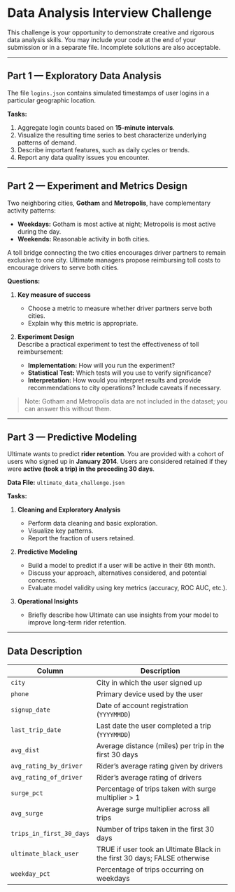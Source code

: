 # Data Analysis Interview Challenge

This challenge is your opportunity to demonstrate creative and rigorous data analysis skills. You may include your code at the end of your submission or in a separate file. Incomplete solutions are also acceptable.

---

## Part 1 — Exploratory Data Analysis

The file `logins.json` contains simulated timestamps of user logins in a particular geographic location.

**Tasks:**
1. Aggregate login counts based on **15-minute intervals**.
2. Visualize the resulting time series to best characterize underlying patterns of demand.
3. Describe important features, such as daily cycles or trends.
4. Report any data quality issues you encounter.

---

## Part 2 — Experiment and Metrics Design

Two neighboring cities, **Gotham** and **Metropolis**, have complementary activity patterns:
- **Weekdays:** Gotham is most active at night; Metropolis is most active during the day.
- **Weekends:** Reasonable activity in both cities.

A toll bridge connecting the two cities encourages driver partners to remain exclusive to one city. Ultimate managers propose reimbursing toll costs to encourage drivers to serve both cities.

**Questions:**

1. **Key measure of success**  
   - Choose a metric to measure whether driver partners serve both cities.  
   - Explain why this metric is appropriate.

2. **Experiment Design**  
   Describe a practical experiment to test the effectiveness of toll reimbursement:
   - **Implementation:** How will you run the experiment?
   - **Statistical Test:** Which tests will you use to verify significance?
   - **Interpretation:** How would you interpret results and provide recommendations to city operations? Include caveats if necessary.

> Note: Gotham and Metropolis data are not included in the dataset; you can answer this without them.

---

## Part 3 — Predictive Modeling

Ultimate wants to predict **rider retention**. You are provided with a cohort of users who signed up in **January 2014**. Users are considered retained if they were **active (took a trip) in the preceding 30 days**.

**Data File:** `ultimate_data_challenge.json`

**Tasks:**

1. **Cleaning and Exploratory Analysis**  
   - Perform data cleaning and basic exploration.  
   - Visualize key patterns.  
   - Report the fraction of users retained.

2. **Predictive Modeling**  
   - Build a model to predict if a user will be active in their 6th month.  
   - Discuss your approach, alternatives considered, and potential concerns.  
   - Evaluate model validity using key metrics (accuracy, ROC AUC, etc.).

3. **Operational Insights**  
   - Briefly describe how Ultimate can use insights from your model to improve long-term rider retention.

---

## Data Description

| Column | Description |
|--------|-------------|
| `city` | City in which the user signed up |
| `phone` | Primary device used by the user |
| `signup_date` | Date of account registration (`YYYYMMDD`) |
| `last_trip_date` | Last date the user completed a trip (`YYYYMMDD`) |
| `avg_dist` | Average distance (miles) per trip in the first 30 days |
| `avg_rating_by_driver` | Rider’s average rating given by drivers |
| `avg_rating_of_driver` | Rider’s average rating of drivers |
| `surge_pct` | Percentage of trips taken with surge multiplier > 1 |
| `avg_surge` | Average surge multiplier across all trips |
| `trips_in_first_30_days` | Number of trips taken in the first 30 days |
| `ultimate_black_user` | TRUE if user took an Ultimate Black in the first 30 days; FALSE otherwise |
| `weekday_pct` | Percentage of trips occurring on weekdays |
